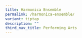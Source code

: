 ```yaml
---
title: Harmonica Ensemble
permalink: /harmonica-ensemble/
variant: tiptap
description: ""
third_nav_title: Performing Arts
---
```

<p></p>